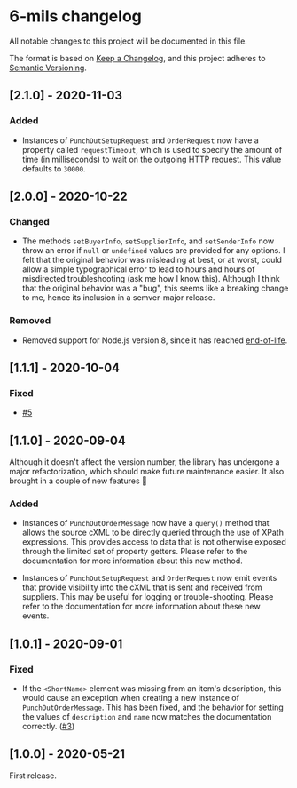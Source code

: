 # 6-mils changelog

All notable changes to this project will be documented in this file.

The format is based on [Keep a Changelog](https://keepachangelog.com/en/1.0.0/), and this project adheres to [Semantic Versioning](https://semver.org/spec/v2.0.0.html).

## [2.1.0] - 2020-11-03

### Added

* Instances of `PunchOutSetupRequest` and `OrderRequest` now have a property called `requestTimeout`, which is used to specify the amount of time (in milliseconds) to wait on the outgoing HTTP request. This value defaults to `30000`.

## [2.0.0] - 2020-10-22

### Changed

* The methods `setBuyerInfo`, `setSupplierInfo`, and `setSenderInfo` now throw an error if `null` or `undefined` values are provided for any options. I felt that the original behavior was misleading at best, or at worst, could allow a simple typographical error to lead to hours and hours of misdirected troubleshooting (ask me how I know this). Although I think that the original behavior was a "bug", this seems like a breaking change to me, hence its inclusion in a semver-major release.

### Removed

* Removed support for Node.js version 8, since it has reached [end-of-life](https://nodejs.org/en/about/releases/).

## [1.1.1] - 2020-10-04

### Fixed

* [#5](https://github.com/DPassarelli/6-mils/issues/5)

## [1.1.0] - 2020-09-04

Although it doesn't affect the version number, the library has undergone a major refactorization, which should make future maintenance easier. It also brought in a couple of new features 🙌 

### Added

* Instances of `PunchOutOrderMessage` now have a `query()` method that allows the source cXML to be directly queried through the use of XPath expressions. This provides access to data that is not otherwise exposed through the limited set of property getters. Please refer to the documentation for more information about this new method.

* Instances of `PunchOutSetupRequest` and `OrderRequest` now emit events that provide visibility into the cXML that is sent and received from suppliers. This may be useful for logging or trouble-shooting. Please refer to the documentation for more information about these new events.

## [1.0.1] - 2020-09-01

### Fixed

* If the `<ShortName>` element was missing from an item's description, this would cause an exception when creating a new instance of `PunchOutOrderMessage`. This has been fixed, and the behavior for setting the values of `description` and `name` now matches the documentation correctly. ([#3](https://github.com/DPassarelli/6-mils/issues/3))

## [1.0.0] - 2020-05-21

First release.
